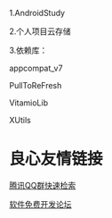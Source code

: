 1.AndroidStudy

2.个人项目云存储

3.依赖库：

appcompat_v7

PullToReFresh

VitamioLib

XUtils


 # 良心友情链接

[腾讯QQ群快速检索](http://u.720life.cn/s/8cf73f7c)

[软件免费开发论坛](http://u.720life.cn/s/bbb01dc0)
